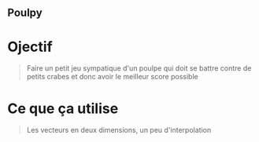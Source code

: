 ## Poulpy

# Ojectif 

> Faire un petit jeu sympatique d'un poulpe qui doit se battre contre de petits crabes et donc avoir le meilleur score possible

# Ce que ça utilise

> Les vecteurs en deux dimensions, un peu d'interpolation

